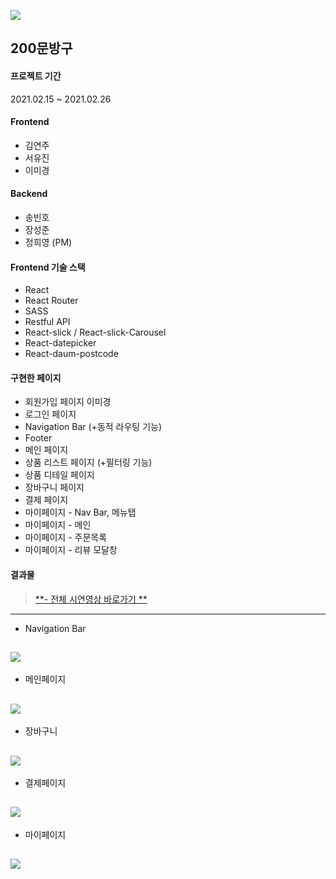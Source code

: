 ![](https://media.vlpt.us/images/sayxyoung/post/6b83cd36-6867-451e-87c5-2d02129570e9/%EC%8A%A4%ED%81%AC%EB%A6%B0%EC%83%B7%202021-02-28%20%EC%98%A4%ED%9B%84%2011.18.55.png)
## 200문방구
#### 프로젝트 기간
2021.02.15 ~ 2021.02.26

#### Frontend
- 김연주
- 서유진
- 이미경

#### Backend
- 송빈호
- 장성준
- 정희영 (PM)

#### Frontend 기술 스택
- React
- React Router
- SASS
- Restful API
- React-slick / React-slick-Carousel
- React-datepicker
- React-daum-postcode

#### 구현한 페이지
- 회원가입 페이지  이미경
- 로그인 페이지
- Navigation Bar (+동적 라우팅 기능)
- Footer
- 메인 페이지
- 상품 리스트 페이지 (+필터링 기능)
- 상품 디테일 페이지
- 장바구니 페이지
- 결제 페이지
- 마이페이지 - Nav Bar, 메뉴탭
- 마이페이지 - 메인
- 마이페이지 - 주문목록
- 마이페이지 - 리뷰 모달창 

#### 결과물 
> [**- 전체 시연영상 바로가기 **](https://www.youtube.com/watch?v=OLsMR11oai8&feature=youtu.be&ab_channel=YOUNG)

--------------

- Navigation Bar 

![](https://images.velog.io/images/hi-yjs/post/27f8a1d0-8311-41de-8af1-c075847abee0/finalNav.gif)
--------------

- 메인페이지 

![](https://images.velog.io/images/hi-yjs/post/e417f244-c140-48d3-af67-e74bd01dc52c/finalmain.gif)
--------------

- 장바구니 

![](https://images.velog.io/images/hi-yjs/post/928431f3-202b-4896-b988-12f96dad079d/finalcart.gif)
--------------

- 결제페이지 

![](https://images.velog.io/images/hi-yjs/post/12fe29f8-f004-49fb-944f-367c5e1ee41e/finalpayment.gif)
--------------

- 마이페이지

![](https://images.velog.io/images/hi-yjs/post/02485260-47ad-4f53-97ff-92d1bd9b45f3/finalmypage.gif)
--------------

